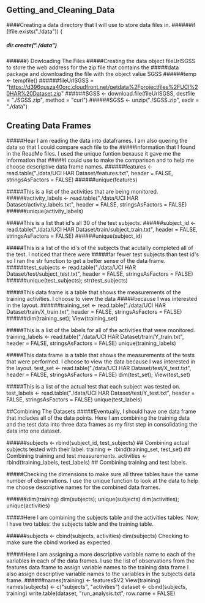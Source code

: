 ## Getting_and_Cleaning_Data
####Creating a data directory that I will use to store data files in.
######if (!file.exists("./data")) {
#####  dir.create("./data")
######}
Dowloading The Files
#####Creating the data object fileUrlSGSS to store the web address for the zip file that contains the
#####data package and downloading the file with the object value SGSS
######temp <- tempfile()
######fileUrlSGSS = "https://d396qusza40orc.cloudfront.net/getdata%2Fprojectfiles%2FUCI%20HAR%20Dataset.zip"
######SGSS <- download.file(fileUrlSGSS, destfile = "./SGSS.zip", method = "curl")
######SGSS <- unzip("./SGSS.zip", exdir = "./data")

## Creating Data Frames
#####Hear I am reading the data into dataframes. I am also quering the data so that I could compare each file to the #####information that I found in the ReadMe files. I used the unique funtion bexause it gave me the information that #####I could use to make the comparison and to help me choose descriptive data frame names.
######features <- read.table("./data/UCI HAR Dataset/features.txt", header = FALSE, stringsAsFactors = FALSE)
######unique(features)

#####This is a list of the activities that are being monitored.
######activity_labels <- read.table("./data/UCI HAR Dataset/activity_labels.txt", header = FALSE, stringsAsFactors = FALSE)
######unique(activity_labels)

#####This is a list that id's all 30 of the test subjects.
######subject_id <- read.table("./data/UCI HAR Dataset/train/subject_train.txt", header = FALSE, stringsAsFactors = FALSE)
######unique(subject_id)

#####This is a list of the id's of the subjects that acutally completed all of the test. I noticed that there were #####far fewer test subjects than test id's so I ran the str function to get a better sense of the data frame.
######test_subjects <- read.table("./data/UCI HAR Dataset/test/subject_test.txt", header = FALSE, stringsAsFactors = FALSE)
######unique(test_subjects); str(test_subjects)

#####This data frame is a table that shows the measurements of the training activities. I choose to view the data #####because I was interested in the layout.
######training_set <- read.table("./data/UCI HAR Dataset/train/X_train.txt", header = FALSE, stringsAsFactors = FALSE)
######dim(training_set); View(training_set)

#####This is a list of the labels for all of the activities that were monitored.
training_labels <- read.table("./data/UCI HAR Dataset/train/Y_train.txt", header = FALSE, stringsAsFactors = FALSE)
unique(training_labels)

#####This data frame is a table that shows the measurements of the tests that were performed. I choose to view the data because I was interested in the layout.
test_set <- read.table("./data/UCI HAR Dataset/test/X_test.txt", header = FALSE, stringsAsFactors = FALSE)
dim(test_set); View(test_set)

#####This is a list of the actual test that each subject was tested on.
test_labels <- read.table("./data/UCI HAR Dataset/test/Y_test.txt", header = FALSE, stringsAsFactors = FALSE)
unique(test_labels)

##Combining The Datasets
#####Eventually, I should have one data frame that includes all of the data points. Here I am combining the training data and the test data into three data frames as my first step in consolidating the data into one dataset.

######subjects <- rbind(subject_id, test_subjects)  ##  Combining actual subjects tested with their label.
training <- rbind(training_set, test_set)    ##  Combining training and test measurements.
activities <- rbind(training_labels, test_labels)     ##  Combining training and test labels.

#####Checking the dimensions to make sure all three tables have the same number of observations. I use the unique function to look at the data to help me choose descriptive names for the combined data frames. 

######dim(training)
dim(subjects); unique(subjects)
dim(activities); unique(activities)

#####Here I am combining the subjects table and the activities tables. Now, I have two tables: the subjects table and the training table.

######subjects <- cbind(subjects, activities)
dim(subjects)
Checking to make sure the cbind worked as expected.

#####Here I am assigning a more descriptive variable name to each of the variables in each of the data frames. I use the list of observations from the features data frame to assign variable names to the training data frame I also assign descriptive variable names to the variables in the subjects data frame.
######names(training) <- features$V2
View(training)
names(subjects) <- c("subjects", "activities")
dataset <- cbind(subjects, training)
write.table(dataset, "run_analysis.txt", row.name = FALSE)
